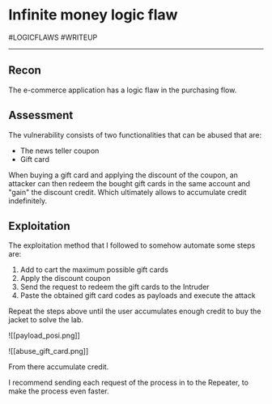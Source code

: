 # Infinite money logic flaw

#LOGICFLAWS 
#WRITEUP 
<hr>

## Recon

The e-commerce application has a logic flaw in the purchasing flow.

## Assessment

The vulnerability consists of two functionalities that can be abused that are:

- The news teller coupon
- Gift card 

When buying a gift card and applying the discount of the coupon, an attacker can then redeem the bought gift cards in the same account and "gain" the discount credit. Which ultimately allows to accumulate credit indefinitely.

## Exploitation

The exploitation method that I followed to somehow  automate some steps are:

1. Add to cart the maximum possible gift cards
2. Apply the discount coupon
3. Send the request to redeem the gift cards to the Intruder
4. Paste the obtained gift card codes as payloads and execute the attack

Repeat the steps above until the user accumulates enough credit to buy the jacket to solve the lab.

![[payload_posi.png]]

![[abuse_gift_card.png]]


From there accumulate credit.

I recommend sending each request of the process in to the Repeater, to make the process even faster.

